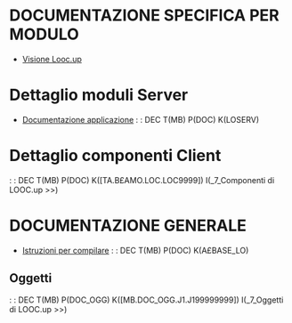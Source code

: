 # DOCUMENTAZIONE SPECIFICA PER MODULO
- [Visione Looc.up](Sorgenti/MB/DOC_VIS/LO_001)

# Dettaglio moduli Server
- [Documentazione applicazione](Sorgenti/MB/DOC/LOBASE)
 :  : DEC T(MB) P(DOC) K(LOSERV)
# Dettaglio componenti Client
 :  : DEC T(MB) P(DOC) K([TA.B£AMO.LOC.LOC9999]) I(_7_Componenti di LOOC.up    >>)

# DOCUMENTAZIONE GENERALE
- [Istruzioni per compilare](Sorgenti/MB/DOC/LOCONV)
 :  : DEC T(MB) P(DOC) K(A£BASE_LO)

## Oggetti
 :  : DEC T(MB) P(DOC_OGG) K([MB.DOC_OGG.J1.J199999999]) I(_7_Oggetti di LOOC.up    >>)
